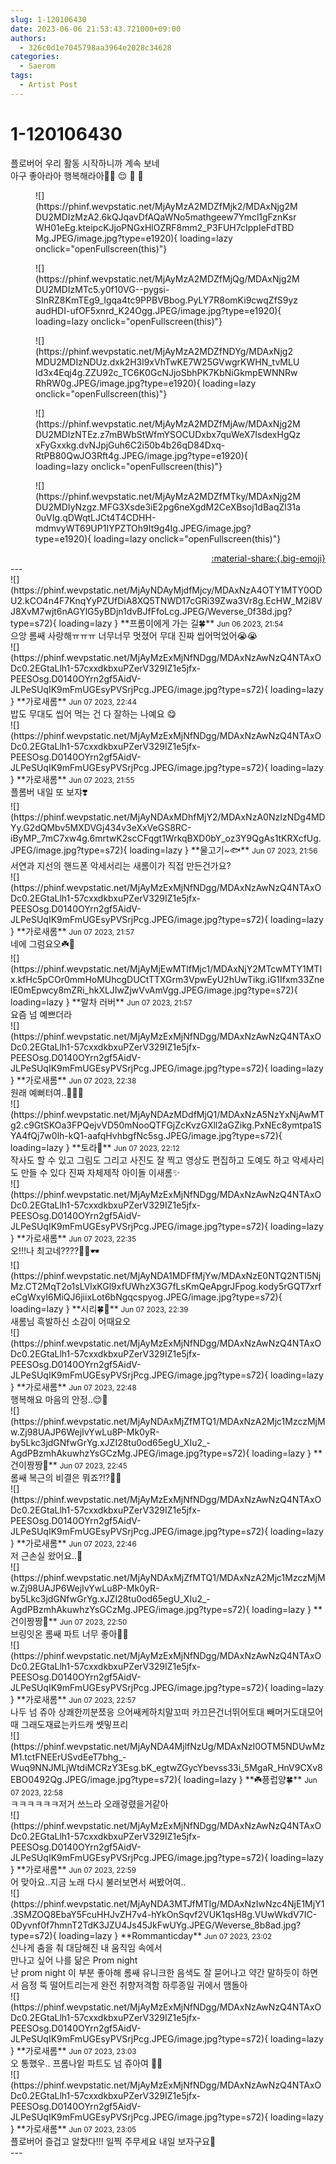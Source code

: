 ```yaml
---
slug: 1-120106430
date: 2023-06-06 21:53:43.721000+09:00
authors:
  - 326c0d1e7045798aa3964e2028c34628
categories:
  - Saerom
tags:
  - Artist Post
---
```


# 1-120106430

<div class="post-container" markdown="1">
<div class="content-container md-sidebar__scrollwrap" markdown="1">

플로버어 우리 활동 시작하니까 계속 보네 <br>아구 좋아라아 행복해라아🫶🏻 😌 💛 🧡 
<figure markdown="1">
![](https://phinf.wevpstatic.net/MjAyMzA2MDZfMjk2/MDAxNjg2MDU2MDIzMzA2.6kQJqavDfAQaWNo5mathgeew7Ymcl1gFznKsrWH01eEg.kteipcKJjoPNGxHlOZRF8mm2_P3FUH7cIppIeFdTBDMg.JPEG/image.jpg?type=e1920){ loading=lazy onclick="openFullscreen(this)"}
</figure>

<figure markdown="1">
![](https://phinf.wevpstatic.net/MjAyMzA2MDZfMjQg/MDAxNjg2MDU2MDIzMTc5.y0f10VG--pygsi-SInRZ8KmTEg9_Igqa4tc9PPBVBbog.PyLY7R8omKi9cwqZfS9yzaudHDI-ufOF5xnrd_K24Ogg.JPEG/image.jpg?type=e1920){ loading=lazy onclick="openFullscreen(this)"}
</figure>

<figure markdown="1">
![](https://phinf.wevpstatic.net/MjAyMzA2MDZfNDYg/MDAxNjg2MDU2MDIzNDUz.dxk2H3l9xVhTwKE7W25GVwgrKWHN_tvMLUld3x4Eqj4g.ZZU92c_TC6K0GcNJjoSbhPK7KbNiGkmpEWNNRwRhRW0g.JPEG/image.jpg?type=e1920){ loading=lazy onclick="openFullscreen(this)"}
</figure>

<figure markdown="1">
![](https://phinf.wevpstatic.net/MjAyMzA2MDZfMjAw/MDAxNjg2MDU2MDIzNTEz.z7mBWbStWfmYSOCUDxbx7quWeX7IsdexHgQzxFyGxxkg.dvNJpjGuh6C2i50b4b26qD84Dxq-RtPB80QwJO3Rft4g.JPEG/image.jpg?type=e1920){ loading=lazy onclick="openFullscreen(this)"}
</figure>

<figure markdown="1">
![](https://phinf.wevpstatic.net/MjAyMzA2MDZfMTky/MDAxNjg2MDU2MDIyNzgz.MFG3Xsde3iE2pg6neXgdM2CeXBsoj1dBaqZl31a0uVIg.qDWqtLJCt4T4CDHH-mdmvyWT69UP1IYPZTOh9It9g4Ig.JPEG/image.jpg?type=e1920){ loading=lazy onclick="openFullscreen(this)"}
</figure>


</div>
</div>

<div style="text-align: right;" markdown="1">
<a href="https://weverse.io/fromis9/artist/1-120106430" style="text-align: right;">:material-share:{.big-emoji}</a>
</div>
---

<div class="comments-container md-sidebar__scrollwrap" markdown="1">
<div class="comment" markdown="1">
<div class='id-container' markdown="1">
![](https://phinf.wevpstatic.net/MjAyNDAyMjdfMjcy/MDAxNzA4OTY1MTY0ODU2.kCO4n4F7KnqYyPZUfDiA8XQ5TNWD17cGRi39Zwa3Vr8g.EcHW_M2i8VJ8XvM7wjt6nAGYlG5yBDjn1dvBJfFfoLcg.JPEG/Weverse_0f38d.jpg?type=s72){ loading=lazy }
**프롬이에게 가는 길🍀** <small>Jun 06 2023, 21:54</small><br>
</div>
<div class='comment-body' markdown="1">
으앙 롬쌔 사랑해ㅠㅠㅠ 너무너무 멋졌어 무대 진짜 씹어먹었어😭😭
</div>
</div>
<div class="reply" markdown="1">
<div class="comment" markdown="1">
<div class='id-container' markdown="1">
![](https://phinf.wevpstatic.net/MjAyMzExMjNfNDgg/MDAxNzAwNzQ4NTAxODc0.2EGtaLlh1-57cxxdkbxuPZerV329IZ1e5jfx-PEESOsg.D0140OYrn2gf5AidV-JLPeSUqIK9mFmUGEsyPVSrjPcg.JPEG/image.jpg?type=s72){ loading=lazy }
**<span class="artist">가로새롬</span>** <small>Jun 07 2023, 22:44</small><br>
</div>
<div class='comment-body' markdown="1">
밥도 무대도 씹어 먹는 건 다 잘하는 나예요 😋
</div>
</div>
</div>
<div class="comment" markdown="1">
<div class='id-container' markdown="1">
![](https://phinf.wevpstatic.net/MjAyMzExMjNfNDgg/MDAxNzAwNzQ4NTAxODc0.2EGtaLlh1-57cxxdkbxuPZerV329IZ1e5jfx-PEESOsg.D0140OYrn2gf5AidV-JLPeSUqIK9mFmUGEsyPVSrjPcg.JPEG/image.jpg?type=s72){ loading=lazy }
**<span class="artist">가로새롬</span>** <small>Jun 07 2023, 21:55</small><br>
</div>
<div class='comment-body' markdown="1">
플롬버 내일 또 보쟈❣️
</div>
</div>
<div class="comment" markdown="1">
<div class='id-container' markdown="1">
![](https://phinf.wevpstatic.net/MjAyNDAxMDhfMjY2/MDAxNzA0NzIzNDg4MDYy.G2dQMbv5MXDVGj434v3eXxVeGS8RC-iByMP_7mC7xw4g.6mrtwK2scCFqgt1WrkqBXD0bY_oz3Y9QgAs1tKRXcfUg.JPEG/image.jpg?type=s72){ loading=lazy }
**물고기~🐟** <small>Jun 07 2023, 21:56</small><br>
</div>
<div class='comment-body' markdown="1">
서연과 지선의 핸드폰 악세서리는 새롬이가 직접 만든건가요?
</div>
</div>
<div class="reply" markdown="1">
<div class="comment" markdown="1">
<div class='id-container' markdown="1">
![](https://phinf.wevpstatic.net/MjAyMzExMjNfNDgg/MDAxNzAwNzQ4NTAxODc0.2EGtaLlh1-57cxxdkbxuPZerV329IZ1e5jfx-PEESOsg.D0140OYrn2gf5AidV-JLPeSUqIK9mFmUGEsyPVSrjPcg.JPEG/image.jpg?type=s72){ loading=lazy }
**<span class="artist">가로새롬</span>** <small>Jun 07 2023, 21:57</small><br>
</div>
<div class='comment-body' markdown="1">
네에 그럼요오☘️🥰
</div>
</div>
</div>
<div class="comment" markdown="1">
<div class='id-container' markdown="1">
![](https://phinf.wevpstatic.net/MjAyMjEwMTlfMjc1/MDAxNjY2MTcwMTY1MTIx.kfHc5pCOr0mmHoMUhcgDUCtTTXGrm3VpwEyU2hUwTikg.iG1Ifxm33ZnelE0mEpwcy8mZRi_hkXLJIwZjwVvAmVgg.JPEG/image.jpg?type=s72){ loading=lazy }
**말차 러버** <small>Jun 07 2023, 21:57</small><br>
</div>
<div class='comment-body' markdown="1">
요즘 넘 예쁘더라
</div>
</div>
<div class="reply" markdown="1">
<div class="comment" markdown="1">
<div class='id-container' markdown="1">
![](https://phinf.wevpstatic.net/MjAyMzExMjNfNDgg/MDAxNzAwNzQ4NTAxODc0.2EGtaLlh1-57cxxdkbxuPZerV329IZ1e5jfx-PEESOsg.D0140OYrn2gf5AidV-JLPeSUqIK9mFmUGEsyPVSrjPcg.JPEG/image.jpg?type=s72){ loading=lazy }
**<span class="artist">가로새롬</span>** <small>Jun 07 2023, 22:38</small><br>
</div>
<div class='comment-body' markdown="1">
원래 예뻐터여..🫤🩷🌟
</div>
</div>
</div>
<div class="comment" markdown="1">
<div class='id-container' markdown="1">
![](https://phinf.wevpstatic.net/MjAyNDAzMDdfMjQ1/MDAxNzA5NzYxNjAwMTg2.c9GtSKOa3FPQejvVD50mNooQTFGjZcKvzGXll2aGZikg.PxNEc8ymtpa1SYA4fQj7w0lh-kQ1-aafqHvhbgfNc5sg.JPEG/image.jpg?type=s72){ loading=lazy }
**토라🐯** <small>Jun 07 2023, 22:12</small><br>
</div>
<div class='comment-body' markdown="1">
작사도 할 수 있고 그림도 그리고 사진도 잘 찍고 영상도 편집하고 도예도 하고 악세사리도 만들 수 있다 진짜 자체제작 아이돌 이새롬✨
</div>
</div>
<div class="reply" markdown="1">
<div class="comment" markdown="1">
<div class='id-container' markdown="1">
![](https://phinf.wevpstatic.net/MjAyMzExMjNfNDgg/MDAxNzAwNzQ4NTAxODc0.2EGtaLlh1-57cxxdkbxuPZerV329IZ1e5jfx-PEESOsg.D0140OYrn2gf5AidV-JLPeSUqIK9mFmUGEsyPVSrjPcg.JPEG/image.jpg?type=s72){ loading=lazy }
**<span class="artist">가로새롬</span>** <small>Jun 07 2023, 22:35</small><br>
</div>
<div class='comment-body' markdown="1">
오!!!나 최고네????🫶🏻🕶️
</div>
</div>
</div>
<div class="comment" markdown="1">
<div class='id-container' markdown="1">
![](https://phinf.wevpstatic.net/MjAyNDA1MDFfMjYw/MDAxNzE0NTQ2NTI5NjMz.CT2MqT2o1sLVlxKGl9xfUWhzX3G7fLsKmQeApgrJFpog.kody5rGQT7xrfeCgWxyI6MiQJ6jiixLot6bNgqcspyog.JPEG/image.jpg?type=s72){ loading=lazy }
**시리🍀📱** <small>Jun 07 2023, 22:39</small><br>
</div>
<div class='comment-body' markdown="1">
새롬님 흑발하신 소감이 어때요오
</div>
</div>
<div class="reply" markdown="1">
<div class="comment" markdown="1">
<div class='id-container' markdown="1">
![](https://phinf.wevpstatic.net/MjAyMzExMjNfNDgg/MDAxNzAwNzQ4NTAxODc0.2EGtaLlh1-57cxxdkbxuPZerV329IZ1e5jfx-PEESOsg.D0140OYrn2gf5AidV-JLPeSUqIK9mFmUGEsyPVSrjPcg.JPEG/image.jpg?type=s72){ loading=lazy }
**<span class="artist">가로새롬</span>** <small>Jun 07 2023, 22:48</small><br>
</div>
<div class='comment-body' markdown="1">
행복해요 마음의 안정..😌🖤
</div>
</div>
</div>
<div class="comment" markdown="1">
<div class='id-container' markdown="1">
![](https://phinf.wevpstatic.net/MjAyNDAxMjZfMTQ1/MDAxNzA2Mjc1MzczMjMw.Zj98UAJP6WejIvYwLu8P-Mk0yR-by5Lkc3jdGNfwGrYg.xJZI28tu0od65egU_XIu2_-AgdPBzmhAkuwhzYsGCzMg.JPEG/image.jpg?type=s72){ loading=lazy }
**건이짱짱🐰** <small>Jun 07 2023, 22:45</small><br>
</div>
<div class='comment-body' markdown="1">
롬쌔 복근의 비결은 뭐죠?!?🥹🥹
</div>
</div>
<div class="reply" markdown="1">
<div class="comment" markdown="1">
<div class='id-container' markdown="1">
![](https://phinf.wevpstatic.net/MjAyMzExMjNfNDgg/MDAxNzAwNzQ4NTAxODc0.2EGtaLlh1-57cxxdkbxuPZerV329IZ1e5jfx-PEESOsg.D0140OYrn2gf5AidV-JLPeSUqIK9mFmUGEsyPVSrjPcg.JPEG/image.jpg?type=s72){ loading=lazy }
**<span class="artist">가로새롬</span>** <small>Jun 07 2023, 22:46</small><br>
</div>
<div class='comment-body' markdown="1">
저 근손실 왔어요..🥹
</div>
</div>
</div>
<div class="comment" markdown="1">
<div class='id-container' markdown="1">
![](https://phinf.wevpstatic.net/MjAyNDAxMjZfMTQ1/MDAxNzA2Mjc1MzczMjMw.Zj98UAJP6WejIvYwLu8P-Mk0yR-by5Lkc3jdGNfwGrYg.xJZI28tu0od65egU_XIu2_-AgdPBzmhAkuwhzYsGCzMg.JPEG/image.jpg?type=s72){ loading=lazy }
**건이짱짱🐰** <small>Jun 07 2023, 22:50</small><br>
</div>
<div class='comment-body' markdown="1">
브링잇온 롬쌔 파트 너무 좋아🤩🫶
</div>
</div>
<div class="reply" markdown="1">
<div class="comment" markdown="1">
<div class='id-container' markdown="1">
![](https://phinf.wevpstatic.net/MjAyMzExMjNfNDgg/MDAxNzAwNzQ4NTAxODc0.2EGtaLlh1-57cxxdkbxuPZerV329IZ1e5jfx-PEESOsg.D0140OYrn2gf5AidV-JLPeSUqIK9mFmUGEsyPVSrjPcg.JPEG/image.jpg?type=s72){ loading=lazy }
**<span class="artist">가로새롬</span>** <small>Jun 07 2023, 22:57</small><br>
</div>
<div class='comment-body' markdown="1">
나두 넘 쥬아 상쾌한끼분쬬응 으어쌔케하치말꼬떠 카끄믄건너뛰어토대 빼머거도대모어때 그래도재료는카드캐 쎗밓프리 
</div>
</div>
</div>
<div class="comment" markdown="1">
<div class='id-container' markdown="1">
![](https://phinf.wevpstatic.net/MjAyNDA4MjlfNzUg/MDAxNzI0OTM5NDUwMzM1.tctFNEErUSvdEeT7bhg_-Wuq9NNJMLjWtdiMCRzY3Esg.bK_egtwZGycYbevss33i_5MgaR_HnV9CXv8EBO0492Qg.JPEG/image.jpg?type=s72){ loading=lazy }
**☘️픙럽양🍀** <small>Jun 07 2023, 22:58</small><br>
</div>
<div class='comment-body' markdown="1">
ㅋㅋㅋㅋㅋㅋ저거 쓰느라 오래겋렸을거같아
</div>
</div>
<div class="reply" markdown="1">
<div class="comment" markdown="1">
<div class='id-container' markdown="1">
![](https://phinf.wevpstatic.net/MjAyMzExMjNfNDgg/MDAxNzAwNzQ4NTAxODc0.2EGtaLlh1-57cxxdkbxuPZerV329IZ1e5jfx-PEESOsg.D0140OYrn2gf5AidV-JLPeSUqIK9mFmUGEsyPVSrjPcg.JPEG/image.jpg?type=s72){ loading=lazy }
**<span class="artist">가로새롬</span>** <small>Jun 07 2023, 22:59</small><br>
</div>
<div class='comment-body' markdown="1">
어 맞아요..지금 노래 다시 불러보면서 써봤어여..
</div>
</div>
</div>
<div class="comment" markdown="1">
<div class='id-container' markdown="1">
![](https://phinf.wevpstatic.net/MjAyNDA3MTJfMTIg/MDAxNzIwNzc4NjE1MjY1.3SMZOQ8EbaY5FcuHHJvZH7v4-hYkOnSqvf2VUK1qsH8g.VUwWkdV7IC-0Dyvnf0f7hmnT2TdK3JZU4Js45JkFwUYg.JPEG/Weverse_8b8ad.jpg?type=s72){ loading=lazy }
**Rommanticday** <small>Jun 07 2023, 23:02</small><br>
</div>
<div class='comment-body' markdown="1">
신나게 춤을 춰 대담해진 내 움직임 속에서<br>만나고 싶어 나를 닮은 Prom night<br>난 prom night 이 부분 좋아해 롬쌔 유니크한 음색도 잘 묻어나고 약간 말하듯이 하면서 음정 뚝 떨어트리는게 완전 취향저격함 하루종일 귀에서 맴돌아
</div>
</div>
<div class="reply" markdown="1">
<div class="comment" markdown="1">
<div class='id-container' markdown="1">
![](https://phinf.wevpstatic.net/MjAyMzExMjNfNDgg/MDAxNzAwNzQ4NTAxODc0.2EGtaLlh1-57cxxdkbxuPZerV329IZ1e5jfx-PEESOsg.D0140OYrn2gf5AidV-JLPeSUqIK9mFmUGEsyPVSrjPcg.JPEG/image.jpg?type=s72){ loading=lazy }
**<span class="artist">가로새롬</span>** <small>Jun 07 2023, 23:03</small><br>
</div>
<div class='comment-body' markdown="1">
오 통했우.. 프롬나잍 파트도 넘 쥬아여 🫶🏻
</div>
</div>
</div>
<div class="comment" markdown="1">
<div class='id-container' markdown="1">
![](https://phinf.wevpstatic.net/MjAyMzExMjNfNDgg/MDAxNzAwNzQ4NTAxODc0.2EGtaLlh1-57cxxdkbxuPZerV329IZ1e5jfx-PEESOsg.D0140OYrn2gf5AidV-JLPeSUqIK9mFmUGEsyPVSrjPcg.JPEG/image.jpg?type=s72){ loading=lazy }
**<span class="artist">가로새롬</span>** <small>Jun 07 2023, 23:05</small><br>
</div>
<div class='comment-body' markdown="1">
플로버어 즐겁고 알찼다!!! 일찍 주무세요 내일 보자구요🥰
</div>
</div>
</div>
---
